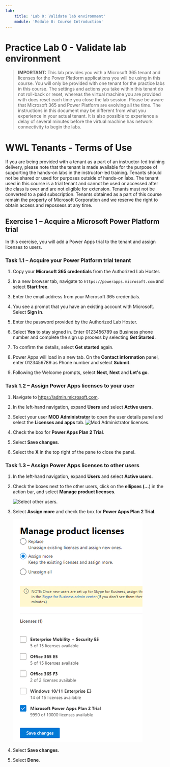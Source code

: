 ```yaml
---
lab:
    title: 'Lab 0: Validate lab environment'
    module: 'Module 0: Course Introduction'
---
```


# Practice Lab 0 - Validate lab environment

> **IMPORTANT:** This lab provides you with a Microsoft 365 tenant and licenses for the Power Platform applications you will be using in this course. You will only be provided with one tenant for the practice labs in this course. The settings and actions you take within this tenant do not roll-back or reset, whereas the virtual machine you are provided with does reset each time you close the lab session. Please be aware that Microsoft 365 and Power Platform are evolving all the time. The instructions in this document may be different from what you experience in your actual tenant. It is also possible to experience a delay of several minutes before the virtual machine has network connectivity to begin the labs.

# WWL Tenants - Terms of Use
If you are being provided with a tenant as a part of an instructor-led training delivery, please note that the tenant is made available for the purpose of supporting the hands-on labs in the instructor-led training. Tenants should not be shared or used for purposes outside of hands-on labs. The tenant used in this course is a trial tenant and cannot be used or accessed after the class is over and are not eligible for extension. Tenants must not be converted to a paid subscription. Tenants obtained as a part of this course remain the property of Microsoft Corporation and we reserve the right to obtain access and repossess at any time. 

## Exercise 1 – Acquire a Microsoft Power Platform trial

In this exercise, you will add a Power Apps trial to the tenant and assign licenses to users.

### Task 1.1 – Acquire your Power Platform trial tenant

1.  Copy your **Microsoft 365 credentials** from the Authorized Lab Hoster. 

2.  In a new browser tab, navigate to `https://powerapps.microsoft.com` and select **Start free**. 

3.  Enter the email address from your Microsoft 365 credentials. 

4.  You see a prompt that you have an existing account with Microsoft. Select **Sign in**. 

5.  Enter the password provided by the Authorized Lab Hoster. 

6.  Select **Yes** to stay signed in. Enter 0123456789 as Business phone number and complete the sign up process by selecting **Get Started**. 

7.  To confirm the details, select **Get started** again. 

8.  Power Apps will load in a new tab. On the **Contact information** panel, enter 0123456789 as Phone number and select **Submit**. 

9.  Following the Welcome prompts, select **Next**, **Next** and **Let's go**. 

### Task 1.2 – Assign Power Apps licenses to your user

1. Navigate to <https://admin.microsoft.com>.

2. In the left-hand navigation, expand **Users** and select **Active users**.

1. Select your user **MOD Administrator** to open the user details panel and select the **Licenses and apps** tab. ![Mod Administrator licenses.](../media/mod-administrator.png)

1. Check the box for **Power Apps Plan 2 Trial**.

1. Select **Save changes**.

1. Select the **X** in the top right of the pane to close the panel. 

### Task 1.3 – Assign Power Apps licenses to other users

1. In the left-hand navigation, expand **Users** and select **Active users**.

1. Check the boxes next to the other users, click on the **ellipses (...**) in the action bar, and select **Manage product licenses**.

    ![Select other users.](../media/select-users.png)

1. Select **Assign more** and check the box for **Power Apps Plan 2 Trial**.

    ![Add more licenses.](../media/add-licenses.png)

1. Select **Save changes**.

1. Select **Done**.

